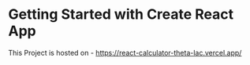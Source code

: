 # Getting Started with Create React App
This Project is hosted on - https://react-calculator-theta-lac.vercel.app/
